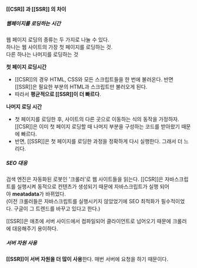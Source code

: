 #### [[CSR]] 과 [[SSR]] 의 차이

##### 웹페이지를 로딩하는 시간
웹 페이지 로딩의 종류는 두 가지로 나눌 수 있다.  
하나는 웹 사이트의 가장 첫 페이지를 로딩하는 것.  
다른 하나는 나머지를 로딩하는 것  
  
**첫 페이지 로딩시간**  
- [[CSR]]의 경우 HTML, CSS와 모든 스크립트들을 한 번에 불러온다. 반면 [[SSR]]은 필요한 부분의 HTML과 스크립트만 불러오게 된다.
- 따라서 **평균적으로 [[SSR]]이 더 빠르다**.  
  
**나머지 로딩 시간**  
- 첫 페이지를 로딩한 후, 사이트의 다른 곳으로 이동하는 식의 동작을 가정하자. [[CSR]]은 이미 첫 페이지 로딩할 때 나머지 부분을 구성하는 코드를 받아왔기 때문에 빠르다.  
- 반면, [[SSR]]은 첫 페이지를 로딩한 과정을 정확하게 다시 실행한다. 그래서 더 느리다.

##### SEO 대응
검색 엔진은 자동화된 로봇인 '크롤러'로 웹 사이트들을 읽는다. [[CSR]]은 자바스크립트를 실행시켜 동적으로 컨텐츠가 생성되기 때문에 자바스크립트가 실행 되어야 **meatadata**가 바뀌었다.  
(이전 크롤러들은 자바스크립트를 실행시키지 않았었기에 SEO 최적화가 필수적이었다. 구글이 그 트렌드를 바꾸고 있다고 한다.)  
  
[[SSR]]은 애초에 서버 사이드에서 컴파일되어 클라이언트로 넘어오기 때문에 크롤러에 대응해주기 용이하다.  

##### 서버 자원 사용
**[[SSR]]이 서버 자원을 더 많이 사용**한다. 매번 서버에 요청을 하기 때문이다.